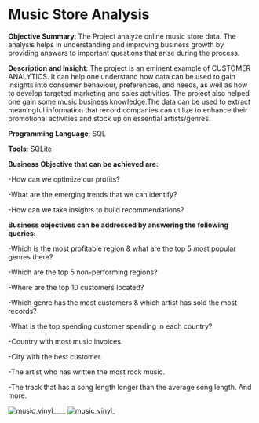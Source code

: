 # Music Store Analysis
**Objective Summary**: The Project analyze online music store data. The analysis helps in understanding and improving business growth by providing answers to important questions that arise during the process.


**Description and Insight**: The project is an eminent example of CUSTOMER ANALYTICS. It can help one understand how data can be used to gain insights into consumer behaviour, preferences, and needs, as well as how to develop targeted marketing and sales activities. The project also helped one gain some music business knowledge.The data can be used to extract meaningful information that record companies can utilize to enhance their promotional activities and stock up on essential artists/genres.


**Programming Language**: SQL


**Tools**: SQLite

**Business Objective that can be achieved are:**

-How can we optimize our profits?

-What are the emerging trends that we can identify?

-How can we take insights to build recommendations?



**Business objectives can be addressed by answering the following queries:**

-Which is the most profitable region & what are the top 5 most popular genres there?

-Which are the top 5 non-performing regions?

-Where are the top 10 customers located?

-Which genre has the most customers & which artist has sold the most records?

-What is the top spending customer spending in each country?

-Country with most  music invoices.

-City with the best customer.

-The artist who has written the most rock music.

-The track that has a song length longer than the average song length.
And more.

![music_vinyl____](https://github.com/user-attachments/assets/99a8f913-2e14-4e91-a474-faf8e95dface)
![music_vinyl_](https://github.com/user-attachments/assets/e0ab35cb-2fb7-47ce-b87e-9bf716b328ba)


